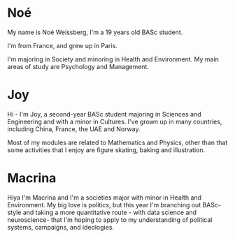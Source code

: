 # Noé
My name is Noé Weissberg, I'm a 19 years old BASc student. 

I'm from France, and grew up in Paris. 

I'm majoring in Society and minoring in Health and Environment. My main areas of study are Psychology and Management. 

# Joy
Hi - I'm Joy, a second-year BASc student majoring in Sciences and Engineering and with a minor in Cultures.
I've grown up in many countries, including China, France, the UAE and Norway.

Most of my modules are related to Mathematics and Physics, other than that some activities that I enjoy are figure skating, baking and illustration.

# Macrina
Hiya I'm Macrina and I'm a societies major with minor in Health and Environment. 
My big love is politics, but this year I'm branching out BASc-style and taking a more quantitative route - with data science and neuroscience- that I'm hoping to apply to my understanding of political systems, campaigns, and ideologies. 
